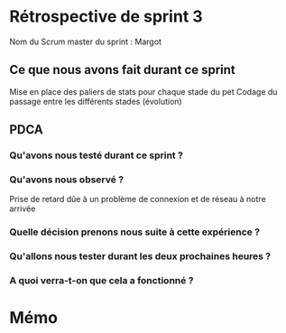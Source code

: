 # Rétrospective de sprint 3

Nom du Scrum master du sprint : Margot

## Ce que nous avons fait durant ce sprint

Mise en place des paliers de stats pour chaque stade du pet
Codage du passage entre les différents stades (évolution)

## PDCA
### Qu'avons nous testé durant ce sprint ?



### Qu'avons nous observé ?

Prise de retard dûe à un problème de connexion et de réseau à notre arrivée

### Quelle décision prenons nous suite à cette expérience ?



### Qu'allons nous tester durant les deux prochaines heures ?



### A quoi verra-t-on que cela a fonctionné ?



# Mémo